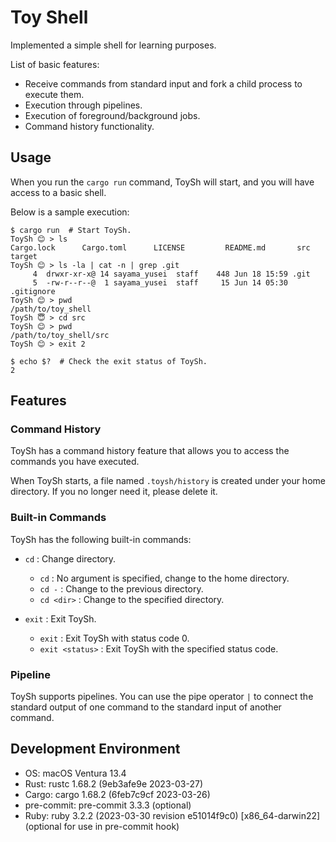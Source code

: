 # Toy Shell

Implemented a simple shell for learning purposes.

List of basic features:

- Receive commands from standard input and fork a child process to execute them.
- Execution through pipelines.
- Execution of foreground/background jobs.
- Command history functionality.

## Usage

When you run the `cargo run` command, ToySh will start, and you will have access to a basic shell.

Below is a sample execution:

```shell
$ cargo run  # Start ToySh.
ToySh 😊 > ls
Cargo.lock      Cargo.toml      LICENSE         README.md       src             target
ToySh 😊 > ls -la | cat -n | grep .git
     4  drwxr-xr-x@ 14 sayama_yusei  staff    448 Jun 18 15:59 .git
     5  -rw-r--r--@  1 sayama_yusei  staff     15 Jun 14 05:30 .gitignore
ToySh 😊 > pwd
/path/to/toy_shell
ToySh 😇 > cd src
ToySh 😊 > pwd
/path/to/toy_shell/src
ToySh 😊 > exit 2

$ echo $?  # Check the exit status of ToySh.
2
```

## Features

### Command History

ToySh has a command history feature that allows you to access the commands you have executed.

When ToySh starts, a file named `.toysh/history` is created under your home directory. If you no longer need it, please
delete it.

### Built-in Commands

ToySh has the following built-in commands:

- `cd` : Change directory.
    - `cd` : No argument is specified, change to the home directory.
    - `cd -` : Change to the previous directory.
    - `cd <dir>` : Change to the specified directory.

- `exit` : Exit ToySh.
    - `exit` : Exit ToySh with status code 0.
    - `exit <status>` : Exit ToySh with the specified status code.

### Pipeline

ToySh supports pipelines.
You can use the pipe operator `|` to connect the standard output of one command to the standard input of another
command.

## Development Environment

- OS: macOS Ventura 13.4
- Rust: rustc 1.68.2 (9eb3afe9e 2023-03-27)
- Cargo: cargo 1.68.2 (6feb7c9cf 2023-03-26)
- pre-commit: pre-commit 3.3.3 (optional)
- Ruby: ruby 3.2.2 (2023-03-30 revision e51014f9c0) [x86_64-darwin22] (optional for use in pre-commit hook)
